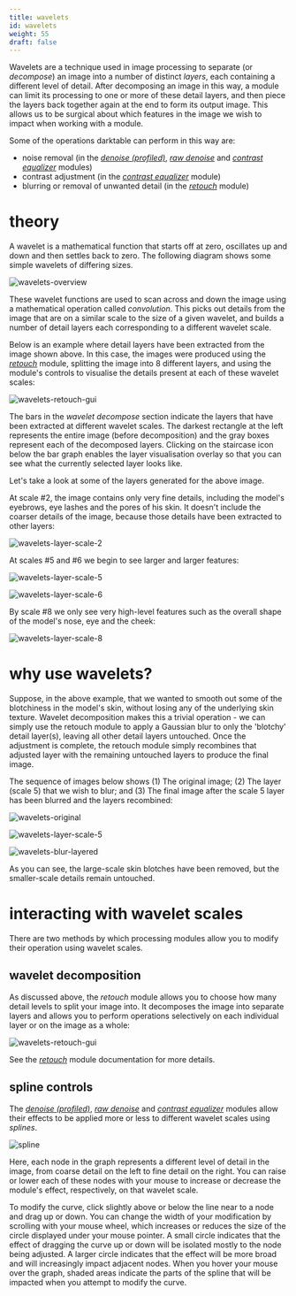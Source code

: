 ```yaml
---
title: wavelets
id: wavelets
weight: 55
draft: false
---
```


Wavelets are a technique used in image processing to separate (or _decompose_) an image into a number of distinct _layers_, each containing a different level of detail. After decomposing an image in this way, a module can limit its processing to one or more of these detail layers, and then piece the layers back together again at the end to form its output image. This allows us to be surgical about which features in the image we wish to impact when working with a module. 

Some of the operations darktable can perform in this way are:

- noise removal (in the [_denoise (profiled)_](../../module-reference/processing-modules/denoise-profiled.md), [_raw denoise_](../../module-reference/processing-modules/raw-denoise.md) and [_contrast equalizer_](../../module-reference/processing-modules/contrast-equalizer.md) modules) 
- contrast adjustment (in the [_contrast equalizer_](../../module-reference/processing-modules/contrast-equalizer.md) module)
- blurring or removal of unwanted detail (in the [_retouch_](../../module-reference/processing-modules/retouch.md) module)

# theory

A wavelet is a mathematical function that starts off at zero, oscillates up and down and then settles back to zero. The following diagram shows some simple wavelets of differing sizes.

![wavelets-overview](./wavelets/wavelets-overview.png#w50) 

These wavelet functions are used to scan across and down the image using a mathematical operation called _convolution_. This picks out details from the image that are on a similar scale to the size of a given wavelet, and builds a number of detail layers each corresponding to a different wavelet scale.

Below is an example where detail layers have been extracted from the image shown above. In this case, the images were produced using the [_retouch_](../../module-reference/processing-modules/retouch.md) module, splitting the image into 8 different layers, and using the module's controls to visualise the details present at each of these wavelet scales:

![wavelets-retouch-gui](./wavelets/clean-retouch.png#w33)

The bars in the _wavelet decompose_ section indicate the layers that have been extracted at different wavelet scales. The darkest rectangle at the left represents the entire image (before decomposition) and the gray boxes represent each of the decomposed layers. Clicking on the staircase icon below the bar graph enables the layer visualisation overlay so that you can see what the currently selected layer looks like. 

Let's take a look at some of the layers generated for the above image.

At scale #2, the image contains only very fine details, including the model's eyebrows, eye lashes and the pores of his skin. It doesn't include the coarser details of the image, because those details have been extracted to other layers:

![wavelets-layer-scale-2](./wavelets/wavelets-layer-scale-2.png#w50)

At scales #5 and #6 we begin to see larger and larger features:

![wavelets-layer-scale-5](./wavelets/wavelets-layer-scale-5.png#w50) 

![wavelets-layer-scale-6](./wavelets/wavelets-layer-scale-6.png#w50)

By scale #8 we only see very high-level features such as the overall shape of the model's nose, eye and the cheek:

![wavelets-layer-scale-8](./wavelets/wavelets-layer-scale-8.png#w50)

# why use wavelets?

Suppose, in the above example, that we wanted to smooth out some of the blotchiness in the model's skin, without losing any of the underlying skin texture. Wavelet decomposition makes this a trivial operation - we can simply use the retouch module to apply a Gaussian blur to only the 'blotchy' detail layer(s), leaving all other detail layers untouched. Once the adjustment is complete, the retouch module simply recombines that adjusted layer with the remaining untouched layers to produce the final image.

The sequence of images below shows (1) The original image; (2) The layer (scale 5) that we wish to blur; and (3) The final image after the scale 5 layer has been blurred and the layers recombined:

![wavelets-original](./wavelets/wavelets-original.png#w50) 

![wavelets-layer-scale-5](./wavelets/wavelets-layer-scale-5.png#w50) 

![wavelets-blur-layered](./wavelets/wavelets-blur-layered.png#w50)

As you can see, the large-scale skin blotches have been removed, but the smaller-scale details remain untouched.

# interacting with wavelet scales

There are two methods by which processing modules allow you to modify their operation using wavelet scales.

## wavelet decomposition

As discussed above, the _retouch_ module allows you to choose how many detail levels to split your image into. It decomposes the image into separate layers and allows you to perform operations selectively on each individual layer or on the image as a whole:

![wavelets-retouch-gui](./wavelets/clean-retouch.png#w33)

See the [_retouch_](../../../module-reference/processing-modules/retouch.md) module documentation for more details.

## spline controls

The [_denoise (profiled)_](../../module-reference/processing-modules/denoise-profiled.md), [_raw denoise_](../../module-reference/processing-modules/raw-denoise.md) and [_contrast equalizer_](../../module-reference/processing-modules/contrast-equalizer.md) modules allow their effects to be applied more or less to different wavelet scales using _splines_.

![spline](./wavelets/clean-spline.png#w33)

Here, each node in the graph represents a different level of detail in the image, from coarse detail on the left to fine detail on the right. You can raise or lower each of these nodes with your mouse to increase or decrease the module's effect, respectively, on that wavelet scale. 

To modify the curve, click slightly above or below the line near to a node and drag up or down. You can change the width of your modification by scrolling with your mouse wheel, which increases or reduces the size of the circle displayed under your mouse pointer. A small circle indicates that the effect of dragging the curve up or down will be isolated mostly to the node being adjusted. A larger circle indicates that the effect will be more broad and will increasingly impact adjacent nodes. When you hover your mouse over the graph, shaded areas indicate the parts of the spline that will be impacted when you attempt to modify the curve.
